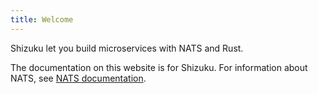 ```yaml
---
title: Welcome
---
```


Shizuku let you build microservices with NATS and Rust.

The documentation on this website is for Shizuku. For information about NATS, see [NATS documentation](https://docs.nats.io/).